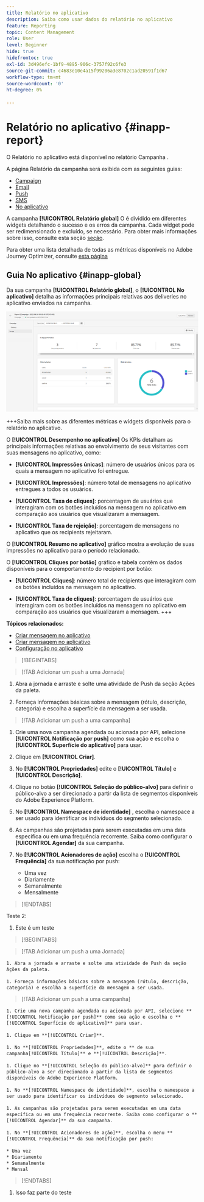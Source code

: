 ```yaml
---
title: Relatório no aplicativo
description: Saiba como usar dados do relatório no aplicativo
feature: Reporting
topic: Content Management
role: User
level: Beginner
hide: true
hidefromtoc: true
exl-id: 3d496efc-1bf9-4895-906c-3757f92c6fe3
source-git-commit: c4683e10e4a15f99206a3e8702c1ad20591f1d67
workflow-type: tm+mt
source-wordcount: '0'
ht-degree: 0%

---
```


# Relatório no aplicativo {#inapp-report}

O Relatório no aplicativo está disponível no relatório Campanha .

A página Relatório da campanha será exibida com as seguintes guias:

* [Campaign](../reports/campaign-global-report.md#campaign-live)
* [Email](../reports/campaign-global-report.md#email-live)
* [Push](../reports/campaign-global-report.md#push-live)
* [SMS](../reports/campaign-global-report.md#sms-live)
* [No aplicativo](#in-app-global)

A campanha **[!UICONTROL Relatório global]** O é dividido em diferentes widgets detalhando o sucesso e os erros da campanha. Cada widget pode ser redimensionado e excluído, se necessário. Para obter mais informações sobre isso, consulte esta seção [seção](../reports/global-report.md#modify-dashboard).

Para obter uma lista detalhada de todas as métricas disponíveis no Adobe Journey Optimizer, consulte [esta página](../reports/global-report.md#list-of-components-global.md)

## Guia No aplicativo {#inapp-global}

Da sua campanha **[!UICONTROL Relatório global]**, o **[!UICONTROL No aplicativo]** detalha as informações principais relativas aos deliveries no aplicativo enviados na campanha.

![](assets/campaign_report_global_6.png)

+++Saiba mais sobre as diferentes métricas e widgets disponíveis para o relatório no aplicativo.

O **[!UICONTROL Desempenho no aplicativo]** Os KPIs detalham as principais informações relativas ao envolvimento de seus visitantes com suas mensagens no aplicativo, como:

* **[!UICONTROL Impressões únicas]**: número de usuários únicos para os quais a mensagem no aplicativo foi entregue.

* **[!UICONTROL Impressões]**: número total de mensagens no aplicativo entregues a todos os usuários.

* **[!UICONTROL Taxa de cliques]**: porcentagem de usuários que interagiram com os botões incluídos na mensagem no aplicativo em comparação aos usuários que visualizaram a mensagem.

* **[!UICONTROL Taxa de rejeição]**: porcentagem de mensagens no aplicativo que os recipients rejeitaram.

O **[!UICONTROL Resumo no aplicativo]** gráfico mostra a evolução de suas impressões no aplicativo para o período relacionado.

O **[!UICONTROL Cliques por botão]** gráfico e tabela contêm os dados disponíveis para o comportamento do recipient por botão:

* **[!UICONTROL Cliques]**: número total de recipients que interagiram com os botões incluídos na mensagem no aplicativo.

* **[!UICONTROL Taxa de cliques]**: porcentagem de usuários que interagiram com os botões incluídos na mensagem no aplicativo em comparação aos usuários que visualizaram a mensagem.
+++

**Tópicos relacionados:**

* [Criar mensagem no aplicativo](../in-app/create-in-app.md)
* [Criar mensagem no aplicativo](../in-app/design-in-app.md)
* [Configuração no aplicativo](../in-app/inapp-configuration.md)


>[!BEGINTABS]

>[!TAB Adicionar um push a uma Jornada]

1. Abra a jornada e arraste e solte uma atividade de Push da seção Ações da paleta.

1. Forneça informações básicas sobre a mensagem (rótulo, descrição, categoria) e escolha a superfície da mensagem a ser usada.

>[!TAB Adicionar um push a uma campanha]

1. Crie uma nova campanha agendada ou acionada por API, selecione **[!UICONTROL Notificação por push]** como sua ação e escolha o **[!UICONTROL Superfície do aplicativo]** para usar.

1. Clique em **[!UICONTROL Criar]**.

1. No **[!UICONTROL Propriedades]** edite o **[!UICONTROL Título]** e **[!UICONTROL Descrição]**.

1. Clique no botão **[!UICONTROL Seleção do público-alvo]** para definir o público-alvo a ser direcionado a partir da lista de segmentos disponíveis do Adobe Experience Platform.

1. No **[!UICONTROL Namespace de identidade]** , escolha o namespace a ser usado para identificar os indivíduos do segmento selecionado.

1. As campanhas são projetadas para serem executadas em uma data específica ou em uma frequência recorrente. Saiba como configurar o **[!UICONTROL Agendar]** da sua campanha.

1. No **[!UICONTROL Acionadores de ação]** escolha o **[!UICONTROL Frequência]** da sua notificação por push:

   * Uma vez
   * Diariamente
   * Semanalmente
   * Mensalmente

>[!ENDTABS]

Teste 2:

1. Este é um teste

>[!BEGINTABS]

>[!TAB Adicionar um push a uma Jornada]

    1. Abra a jornada e arraste e solte uma atividade de Push da seção Ações da paleta.
    
    1. Forneça informações básicas sobre a mensagem (rótulo, descrição, categoria) e escolha a superfície da mensagem a ser usada.

>[!TAB Adicionar um push a uma campanha]

    1. Crie uma nova campanha agendada ou acionada por API, selecione **[!UICONTROL Notificação por push]** como sua ação e escolha o **[!UICONTROL Superfície do aplicativo]** para usar.
    
    1. Clique em **[!UICONTROL Criar]**.
    
    1. No **[!UICONTROL Propriedades]**, edite o ** de sua campanha[!UICONTROL Título]** e **[!UICONTROL Descrição]**.
    
    1. Clique no **[!UICONTROL Seleção do público-alvo]** para definir o público-alvo a ser direcionado a partir da lista de segmentos disponíveis do Adobe Experience Platform.
    
    1. No **[!UICONTROL Namespace de identidade]**, escolha o namespace a ser usado para identificar os indivíduos do segmento selecionado.
    
    1. As campanhas são projetadas para serem executadas em uma data específica ou em uma frequência recorrente. Saiba como configurar o **[!UICONTROL Agendar]** da sua campanha.
    
    1. No **[!UICONTROL Acionadores de ação]**, escolha o menu **[!UICONTROL Frequência]** da sua notificação por push:
    
    * Uma vez
    * Diariamente
    * Semanalmente
    * Mensal

>[!ENDTABS]

1. Isso faz parte do teste
